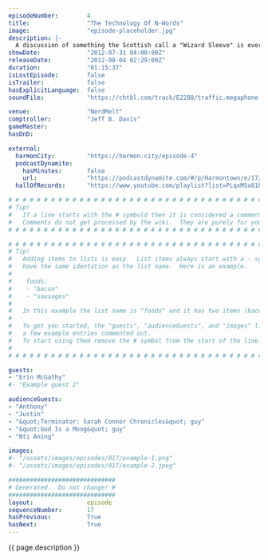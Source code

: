 ```yaml
---
episodeNumber:        4
title:                "The Technology Of N-Words"
image:                "episode-placeholder.jpg"
description: |-
  A discussion of something the Scottish call a "Wizard Sleeve" is ever-so-briefly interrupted by racism, robots, and a visit from something Erin McGathy calls a "game corner."
showDate:             "2012-07-31 04:00:00Z"
releaseDate:          "2012-08-04 02:29:00Z"
duration:             "01:15:37"
isLostEpisode:        false
isTrailer:            false
hasExplicitLanguage:  false
soundFile:            "https://chtbl.com/track/E2288/traffic.megaphone.fm/STA2303221881.mp3?updated=1555700005"

venue:                "NerdMelt"
comptroller:          "Jeff B. Davis"
gameMaster:           
hasDnD:               

external:
  harmonCity:         "https://harmon.city/episode-4"
  podcastDynamite:
    hasMinutes:       false
    url:              "https://podcastdynamite.com/#/p/Harmontown/e/17/4"
  hallOfRecords:      "https://www.youtube.com/playlist?list=PLqxM5x81hNObPXDf9RnOKccpUDJQGcIha"

# # # # # # # # # # # # # # # # # # # # # # # # # # # # # # # # # # # # # # # # # # # # #
# Tip!
#   If a line starts with the # symbold then it is considered a comment.
#   Comments do not get processed by the wiki.  They are purely for your information.
# # # # # # # # # # # # # # # # # # # # # # # # # # # # # # # # # # # # # # # # # # # # #

# # # # # # # # # # # # # # # # # # # # # # # # # # # # # # # # # # # # # # # # # # # # #
# Tip!
#   Adding items to lists is easy.  List items always start with a - symbol and have
#   have the same identation as the list name.  Here is an example.
#
#    foods:
#    - "bacon"
#    - "sausages"
#
#   In this example the list name is "foods" and it has two items (bacon, and sausages).
#
#   To get you started, the "guests", "audienceGuests", and "images" lists below have
#   a few example entries commented out.
#   To start using them remove the # symbol from the start of the line.
#
# # # # # # # # # # # # # # # # # # # # # # # # # # # # # # # # # # # # # # # # # # # # #

guests:
- "Erin McGathy"
#- "Example guest 2"

audienceGuests:
- "Anthony"
- "Justin"
- "&quot;Terminator: Sarah Connor Chronicles&quot; guy"
- "&quot;God Is a Moog&quot; guy"
- "Nti Aning"

images:
#- "/assets/images/episodes/017/example-1.png"
#- "/assets/images/episodes/017/example-2.jpeg"

##############################
# Generated.  Do not change! #
##############################
layout:               episode
sequenceNumber:       17
hasPrevious:          True
hasNext:              True
---
```


<!-- The episode description will be rendered here -->
{{ page.description }}

<!-- Add your content BELOW here -->
<!-- vvvvvvvvvvvvvvvvvvvvvvvvvvv -->




<!-- ^^^^^^^^^^^^^^^^^^^^^^^^^^^ -->
<!-- Add your content ABOVE here -->

<!-- The episode gallery will be rendered here -->